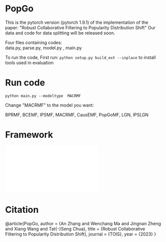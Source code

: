 # PopGo
This is the pytorch version (pytorch 1.9.1) of the implementation of the paper: "Robust Collaborative Filtering to Popularity Distribution Shift"
Our data and code for data splitting will be released soon.

Four files containing codes:  
data.py, parse.py, model.py , main.py 

To run the code, First run:
```python setup.py build_ext --inplace```
to install tools used in evaluation

# Run code

```python main.py --modeltype  MACRMF```

 
Change "MACRMF" to the model you want:

BPRMF, BCEMF, IPSMF, MACRMF, CausEMF, PopGoMF, LGN, IPSLGN

# Framework

![Alt text](framework.pdf)


# Citation
@article{PopGo,
  author       = {An Zhang and
                  Wenchang Ma and
                  Jingnan Zheng and
                  Xiang Wang and
                  Tat{-}Seng Chua},
  title        = {Robust Collaborative Filtering to Popularity Distribution Shift},
  journal      = {TOIS},
  year         = {2023}
}


